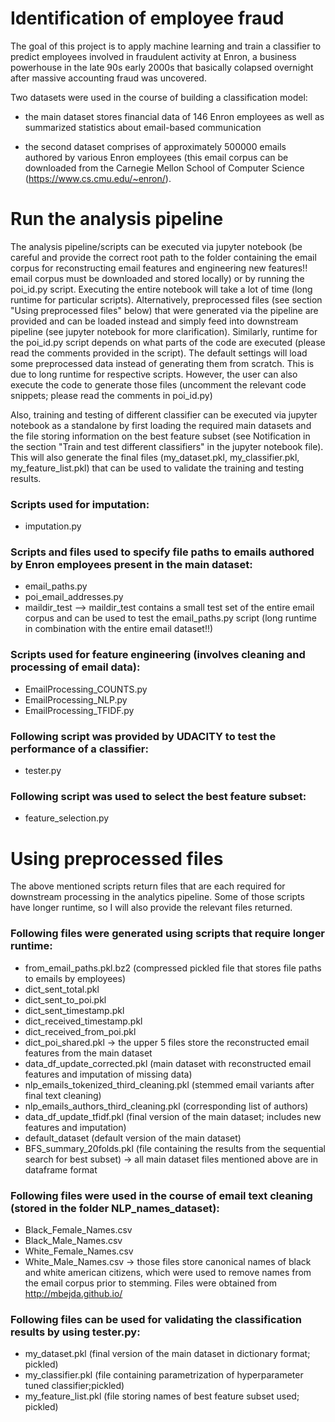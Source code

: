 # Identification of employee fraud

The goal of this project is to apply machine learning and train a classifier to predict employees involved in 
fraudulent activity at Enron, a business powerhouse in the late 90s early 2000s that basically colapsed overnight 
after massive accounting fraud was uncovered.


Two datasets were used in the course of building a classification model:
- the main dataset stores financial data of 146 Enron employees as well as summarized statistics about email-based 
communication

- the second dataset comprises of approximately 500000 emails authored by various Enron employees (this email 
corpus can be downloaded from the Carnegie Mellon School of Computer Science (https://www.cs.cmu.edu/~enron/).

# Run the analysis pipeline
The analysis pipeline/scripts can be executed via jupyter notebook (be careful and provide the correct root path to
the folder containing the email corpus for reconstructing email features and engineering new features!! email 
corpus must be downloaded and stored locally) or by running the poi_id.py script. Executing the entire notebook will take a lot of time (long runtime 
for particular scripts). Alternatively, preprocessed files (see section "Using preprocessed files" below) that were
generated via the pipeline are provided and can be loaded instead and simply feed into downstream pipeline (see 
jupyter notebook for more clarification). Similarly, runtime for the poi_id.py script depends on what parts of the code are executed (please read the comments provided in the script). The default settings will load some preprocessed data instead of generating them from scratch. This is due to long runtime for respective scripts. However, the user can also execute the code to generate those files (uncomment the relevant code snippets; please read the comments in poi_id.py)

Also, training and testing of different classifier can be executed via jupyter notebook as a standalone by first
loading the required main datasets and the file storing information on the best feature subset (see Notification 
in the section "Train and test different classifiers" in the jupyter notebook file). This will also generate the
final files (my_dataset.pkl, my_classifier.pkl, my_feature_list.pkl) that can be used to validate the 
training and testing results.


### Scripts used for imputation:
- imputation.py

### Scripts and files used to specify file paths to emails authored by Enron employees present in the main dataset:
- email_paths.py
- poi_email_addresses.py
- maildir_test
—> maildir_test contains a small test set of the entire email corpus and can be used to test the email_paths.py script (long runtime in combination with the entire email dataset!!) 

### Scripts used for feature engineering (involves cleaning and processing of email data):
- EmailProcessing_COUNTS.py
- EmailProcessing_NLP.py
- EmailProcessing_TFIDF.py

### Following script was provided by UDACITY to test the performance of a classifier:
- tester.py

### Following script was used to select the best feature subset:
- feature_selection.py


# Using preprocessed files
The above mentioned scripts return files that are each required for downstream processing in the analytics 
pipeline. Some of those scripts have longer runtime, so I will also provide the relevant files returned.

### Following files were generated using scripts that require longer runtime: 
- from_email_paths.pkl.bz2 (compressed pickled file that stores file paths to emails by employees)
- dict_sent_total.pkl
- dict_sent_to_poi.pkl
- dict_sent_timestamp.pkl
- dict_received_timestamp.pkl
- dict_received_from_poi.pkl
- dict_poi_shared.pkl
-> the upper 5 files store the reconstructed email features from the main dataset
- data_df_update_corrected.pkl (main dataset with reconstructed email features and imputation of missing data)
- nlp_emails_tokenized_third_cleaning.pkl (stemmed email variants after final text cleaning)
- nlp_emails_authors_third_cleaning.pkl (corresponding list of authors)
- data_df_update_tfidf.pkl (final version of the main dataset; includes new features and imputation)
- default_dataset (default version of the main dataset)
- BFS_summary_20folds.pkl (file containing the results from the sequential search for best subset)
-> all main dataset files mentioned above are in dataframe format

### Following files were used in the course of email text cleaning (stored in the folder NLP_names_dataset):
- Black_Female_Names.csv
- Black_Male_Names.csv
- White_Female_Names.csv
- White_Male_Names.csv
-> those files store canonical names of black and white american citizens, which were used to remove names from 
the email corpus prior to stemming. Files were obtained from  http://mbejda.github.io/

### Following files can be used for validating the classification results by using tester.py:
- my_dataset.pkl (final version of the main dataset in dictionary format; pickled)
- my_classifier.pkl (file containing parametrization of hyperparameter tuned classifier;pickled)
- my_feature_list.pkl (file storing names of best feature subset used; pickled)

